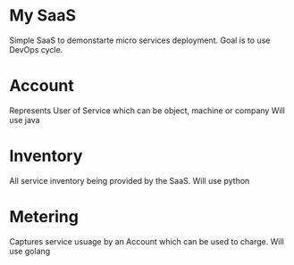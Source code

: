
# My SaaS
Simple SaaS to demonstarte micro services deployment.
Goal is to use DevOps cycle.

# Account
Represents User of Service which can be object, machine or company
Will use java

# Inventory
All service inventory being provided by the SaaS.
Will use python


# Metering
Captures service usuage by an Account which can be used to charge.
Will use golang





